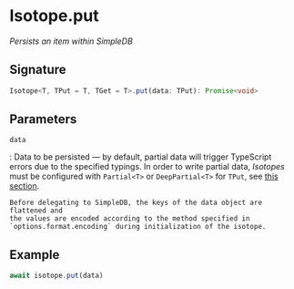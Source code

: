 # Isotope.put

*Persists an item within SimpleDB*

## Signature

``` ts
Isotope<T, TPut = T, TGet = T>.put(data: TPut): Promise<void>
```

## Parameters

`data`

:   Data to be persisted &mdash; by default, partial data will trigger
    TypeScript errors due to the specified typings. In order to write partial
    data, *Isotopes* must be configured with `Partial<T>` or `DeepPartial<T>`
    for `TPut`, see [this section][1].

    Before delegating to SimpleDB, the keys of the data object are flattened and
    the values are encoded according to the method specified in
    `options.format.encoding` during initialization of the isotope.

  [1]: new.md
  [2]: ../format/encoding.md

## Example

``` ts
await isotope.put(data)
```
